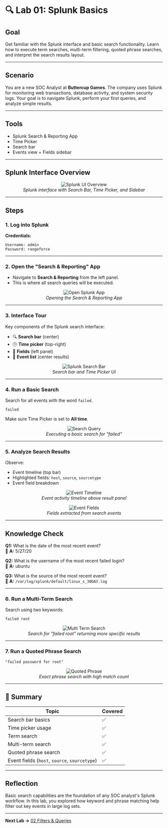 # 🔍 Lab 01: Splunk Basics

## Goal

Get familiar with the Splunk interface and basic search functionality. Learn how to execute term searches, multi-term filtering, quoted phrase searches, and interpret the search results layout.

---

## Scenario

You are a new SOC Analyst at **Buttercup Games**. The company uses Splunk for monitoring web transactions, database activity, and system security logs. Your goal is to navigate Splunk, perform your first queries, and analyze simple results.

---

## Tools

- Splunk Search & Reporting App
- Time Picker
- Search bar
- Events view + Fields sidebar

---

## Splunk Interface Overview

<p align="center">
  <img src="../../assets/screenshots/splunk_ui_overview.png" alt="Splunk UI Overview">
  <br>
  <em>Splunk interface with Search Bar, Time Picker, and Sidebar</em>
</p>

---

## Steps

### 1. Log into Splunk

**Credentials:**
```plaintext
Username: admin
Password: rangeforce
```

---

### 2. Open the "Search & Reporting" App

- Navigate to **Search & Reporting** from the left panel.
- This is where all search queries will be executed.

<p align="center">
  <img src="../../assets/screenshots/splunk_app_open.png" alt="Open Splunk App">
  <br>
  <em>Opening the Search & Reporting App</em>
</p>

---

### 3. Interface Tour

Key components of the Splunk search interface:
- 🔍 **Search bar** (center)
- 🕒 **Time picker** (top-right)
- 📁 **Fields** (left panel)
- 📃 **Event list** (center results)

<p align="center">
  <img src="../../assets/screenshots/splunk_search_bar_focus.png" alt="Splunk Search Bar">
  <br>
  <em>Search bar and Time Picker UI</em>
</p>

---

### 4. Run a Basic Search

Search for all events with the word `failed`.

```spl
failed
```

Make sure Time Picker is set to **All time**.

<p align="center">
  <img src="../../assets/screenshots/search_failed_query.png" alt="Search Query">
  <br>
  <em>Executing a basic search for "failed"</em>
</p>

---

### 5. Analyze Search Results

Observe:
- Event timeline (top bar)
- Highlighted fields: `host`, `source`, `sourcetype`
- Event field breakdown

<p align="center">
  <img src="../../assets/screenshots/event_timeline_top.png" alt="Event Timeline">
  <br>
  <em>Event activity timeline above result panel</em>
</p>

<p align="center">
  <img src="../../assets/screenshots/event_field_details.png" alt="Event Fields">
  <br>
  <em>Fields extracted from search events</em>
</p>

---

## Knowledge Check

**Q1:** What is the date of the most recent event?  
📅 **A:** 5/27/20

**Q2:** What is the username of the most recent failed login?  
👤 **A:** ubuntu

**Q3:** What is the source of the most recent event?  
📄 **A:** `/var/log/splunk/default/linux_s_30DAY.log`

---

### 6. Run a Multi-Term Search

Search using two keywords:

```spl
failed root
```

<p align="center">
  <img src="../../assets/screenshots/multi_term_search_result.png" alt="Multi Term Search">
  <br>
  <em>Search for "failed root" returning more specific results</em>
</p>

---

### 7. Run a Quoted Phrase Search

```spl
"failed password for root"
```

<p align="center">
  <img src="../../assets/screenshots/quoted_phrase_match.png" alt="Quoted Phrase">
  <br>
  <em>Exact phrase search with high match count</em>
</p>

---

## 📓 Summary

| Topic               | Covered |
|--------------------|---------|
| Search bar basics  | ✅       |
| Time picker usage  | ✅       |
| Term search        | ✅       |
| Multi-term search  | ✅       |
| Quoted phrase search | ✅     |
| Event fields (`host`, `source`, `sourcetype`) | ✅ |

---

## Reflection

Basic search capabilities are the foundation of any SOC analyst's Splunk workflow. In this lab, you explored how keyword and phrase matching help filter out key events in large log sets.

---

**Next Lab →** [02 Filters & Queries](02_filters_and_queries.md)
